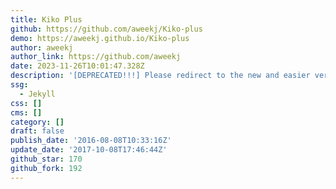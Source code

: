 ```yaml
---
title: Kiko Plus
github: https://github.com/aweekj/Kiko-plus
demo: https://aweekj.github.io/Kiko-plus
author: aweekj
author_link: https://github.com/aweekj
date: 2023-11-26T10:01:47.328Z
description: '[DEPRECATED!!!] Please redirect to the new and easier version, kiko-now==>'
ssg:
  - Jekyll
css: []
cms: []
category: []
draft: false
publish_date: '2016-08-08T10:33:16Z'
update_date: '2017-10-08T17:46:44Z'
github_star: 170
github_fork: 192
---
```

